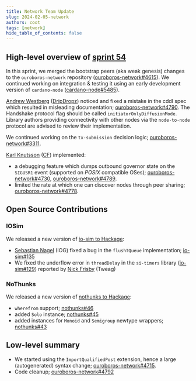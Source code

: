 ```yaml
---
title: Network Team Update
slug: 2024-02-05-network
authors: coot
tags: [network]
hide_table_of_contents: false
---
```


## High-level overview of [sprint 54][sprint-54]


In this sprint, we merged the bootstrap peers (aka weak genesis) changes to
the `ouroboros-network` repository ([ouroboros-network#4615]).  We continued
working on integration & testing it using an early development version of
`cardano-node` ([cardano-node#5485]).

[Andrew Westberg] ([DripDropz]) noticed and fixed a mistake in the cddl spec which resulted in
misleading documentation; [ouroboros-network#4790]. The Handshake protocol flag
should be called `initiatorOnlyDiffusionMode`.  Library authors providing
connectivity with other nodes via the `node-to-node` protocol are advised to review
their implementation.

We continued working on the `tx-submission` decision logic;
[ouroboros-network#3311].

[Karl Knutsson] ([CF]) implemented:

* a debugging feature which dumps outbound governor state on the `SIGUSR1` event
  (supported on *POSIX* compatible OSes); [ouroboros-network#4730], [ouroboros-network#4789].
* limited the rate at which one can discover nodes through peer sharing;
  [ouroboros-network#4778].

## Open Source Contributions

### IOSim

We released a new version of [io-sim to Hackage][io-sim-1.4.0.0]:
* [Sebastian Nagel] (IOG) fixed a bug in the `flushTQueue` implementation; [io-sim#135]
* We fixed the underflow error in `threadDelay` in the `si-timers` library
  ([io-sim#129]) reported by [Nick Frisby] (Tweag)

### NoThunks

We released a new version of [nothunks to Hackage][nothunks-0.2.0.0]:
* `wherefrom` support; [nothunks#46]
* added `Solo` instance; [nothunks#45]
* added instances for `Monoid` and `Semigroup` newtype wrappers; [nothunks#43]

## Low-level summary

* We started using the `ImportQualifiedPost` extension, hence a large
  (autogenerated) syntax change; [ouroboros-network#4715].
* Code cleanup; [ouroboros-network#4792]

[sprint-54]: https://github.com/orgs/IntersectMBO/projects/5/views/1?visibleFields=%5B%22Title%22%2C%22Labels%22%2C%22Assignees%22%2C%22Status%22%2C%22Linked+pull+requests%22%2C69151865%2C%22Repository%22%5D&filterQuery=sprint%3A%22Sprint+54%22

[Andrew Westberg]: https://github.com/AndrewWestberg
[CF]: https://cardanofoundation.org
[DripDropz]: https://dripdropz.io/
[Karl Knutsson]: https://github.com/karknu
[Nick Frisby]: https://github.com/nfrisby
[Sebastian Nagel]: https://github.com/ch1bo


[cardano-node#5485]: https://github.com/IntersectMBO/cardano-node/pull/5485

[ouroboros-network#3311]: https://github.com/IntersectMBO/ouroboros-network/issues/3311
[ouroboros-network#4615]: https://github.com/IntersectMBO/ouroboros-network/issues/4615
[ouroboros-network#4715]: https://github.com/IntersectMBO/ouroboros-network/pull/4715
[ouroboros-network#4730]: https://github.com/IntersectMBO/ouroboros-network/issues/4730
[ouroboros-network#4778]: https://github.com/IntersectMBO/ouroboros-network/issues/4778
[ouroboros-network#4789]: https://github.com/IntersectMBO/ouroboros-network/issues/4789
[ouroboros-network#4790]: https://github.com/IntersectMBO/ouroboros-network/issues/4790
[ouroboros-network#4792]: https://github.com/IntersectMBO/ouroboros-network/issues/4792

[io-sim-1.4.0.0]: https://hackage.haskell.org/package/io-sim
[io-sim#129]: https://github.com/input-output-hk/io-sim/pull/129
[io-sim#135]: https://github.com/input-output-hk/io-sim/pull/135

[nothunks-0.2.0.0]: https://hackage.haskell.org/package/nothunks 
[nothunks#43]: https://github.com/input-output-hk/nothunks/pull/43
[nothunks#45]: https://github.com/input-output-hk/nothunks/pull/45
[nothunks#46]: https://github.com/input-output-hk/nothunks/pull/46

